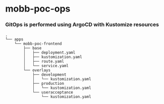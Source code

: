 # mobb-poc-ops

### GitOps is performed using ArgoCD with Kustomize resources

```
.
└── apps
    └── mobb-poc-frontend
        ├── base
        │   ├── deployment.yaml
        │   ├── kustomization.yaml
        │   ├── route.yaml
        │   └── service.yaml
        └── overlays
            ├── development
            │   └── kustomization.yaml
            ├── production
            │   └── kustomization.yaml
            └── useracceptance
                └── kustomization.yaml
```
